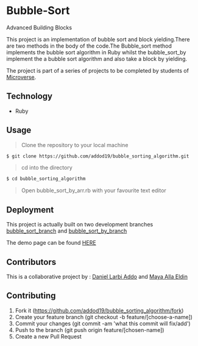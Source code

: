 # Bubble-Sort
Advanced Building Blocks

This project is an implementation of bubble sort and block yielding.There are two methods in the body of the code.The Bubble_sort method implements the bubble sort algorithm in Ruby whilst the bubble_sort_by implement the a bubble sort algorithm and also take a block by yielding.

The project is part of a series of projects to be completed by students of [Microverse](https://www.microverse.org/ "The Global School for Remote Software Developers!").

## Technology

- Ruby

## Usage

> Clone the repository to your local machine

```sh
$ git clone https://github.com/addod19/bubble_sorting_algorithm.git
```

> cd into the directory

```sh
$ cd bubble_sorting_algorithm
```
> Open bubble_sort_by_arr.rb with your favourite text editor

## Deployment
This project is actually built on two development branches [bubble_sort_branch](https://github.com/addod19/bubble_sorting_algorithm/tree/bubble_sort_branch) and [bubble_sort_by_branch](https://github.com/addod19/bubble_sorting_algorithm/tree/bubble_sort_by_branch)

The demo page can be found [HERE]( https://addod19.github.io/bubble_sorting_algorithm)

## Contributors

This is a collaborative project by : [Daniel Larbi Addo](https://github.com/addod19) and [Maya Alla Eldin](https://github.com/maya88en)


## Contributing

1. Fork it (https://github.com/addod19/bubble_sorting_algorithm/fork)
2. Create your feature branch (git checkout -b feature/[choose-a-name])
3. Commit your changes (git commit -am 'what this commit will fix/add')
4. Push to the branch (git push origin feature/[chosen-name])
5. Create a new Pull Request

